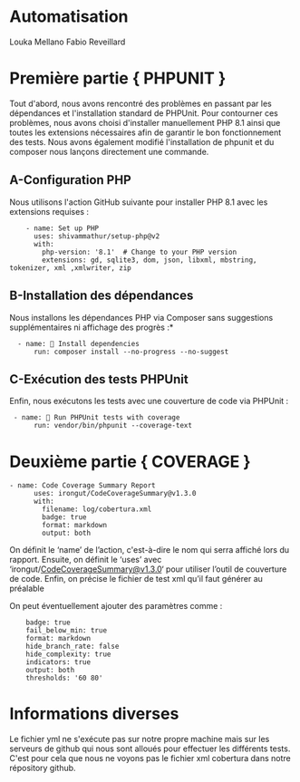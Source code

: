 ﻿# Automatisation

Louka Mellano 
Fabio Reveillard



# Première partie { PHPUNIT }

Tout d'abord, nous avons rencontré des problèmes en passant par les dépendances et l'installation standard de PHPUnit. Pour contourner ces problèmes, nous avons choisi d'installer manuellement PHP 8.1 ainsi que toutes les extensions nécessaires afin de garantir le bon fonctionnement des tests. Nous avons également modifié l'installation de phpunit et du composer nous lançons directement une commande. 

## A-Configuration PHP
Nous utilisons l'action GitHub suivante pour installer PHP 8.1 avec les extensions requises :
```
    - name: Set up PHP
      uses: shivammathur/setup-php@v2
      with:
        php-version: '8.1'  # Change to your PHP version
        extensions: gd, sqlite3, dom, json, libxml, mbstring, tokenizer, xml ,xmlwriter, zip
```

## B-Installation des dépendances
Nous installons les dépendances PHP via Composer sans suggestions supplémentaires ni affichage des progrès :*
```
  - name: 📝 Install dependencies
      run: composer install --no-progress --no-suggest
```

## C-Exécution des tests PHPUnit
Enfin, nous exécutons les tests avec une couverture de code via PHPUnit :
```
 - name: 🔨 Run PHPUnit tests with coverage
      run: vendor/bin/phpunit --coverage-text
```

# Deuxième partie { COVERAGE } 

```
- name: Code Coverage Summary Report
      uses: irongut/CodeCoverageSummary@v1.3.0
      with:
        filename: log/cobertura.xml
        badge: true
        format: markdown
        output: both
```
On définit le ‘name’ de l’action, c'est-à-dire le nom qui serra affiché lors du rapport. Ensuite, on définit le ‘uses’ avec ‘irongut/CodeCoverageSummary@v1.3.0‘ pour utiliser l’outil de couverture de code. Enfin, on précise le fichier de test xml qu’il faut générer au préalable

On peut éventuellement ajouter des paramètres comme : 
```
    badge: true
    fail_below_min: true
    format: markdown
    hide_branch_rate: false
    hide_complexity: true
    indicators: true
    output: both
    thresholds: '60 80'
```

# Informations diverses 

Le fichier yml ne s'exécute pas sur notre propre machine mais sur les serveurs de github qui nous sont alloués pour effectuer les différents tests. C'est pour cela que nous ne voyons pas le fichier xml cobertura dans notre répository github.

